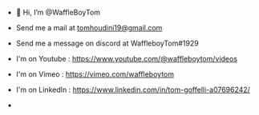 - 👋 Hi, I’m @WaffleBoyTom
- Send me a mail at tomhoudini19@gmail.com
- Send me a message on discord at WaffleboyTom#1929 
- I'm on Youtube : https://www.youtube.com/@waffleboytom/videos
- I'm on Vimeo : https://vimeo.com/waffleboytom
- I'm on LinkedIn : https://www.linkedin.com/in/tom-goffelli-a07696242/

- 


<!---
WaffleBoyTom/WaffleBoyTom is a ✨ special ✨ repository because its `README.md` (this file) appears on your GitHub profile.
You can click the Preview link to take a look at your changes.
--->
